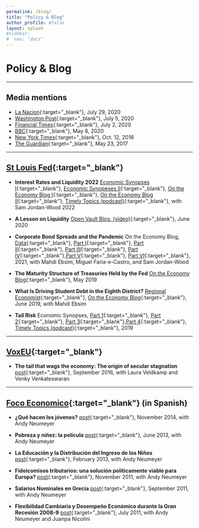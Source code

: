 ```yaml
---
permalink: /blog/
title: "Policy & Blog"
author_profile: #false
layout: splash
#sidebar:
#  nav: "docs"
---
```

# Policy & Blog

---


## Media mentions
* [La Nacion](https://www.lanacion.com.ar/economia/economistas-estrella-quienes-son-nueve-jovenes-argentinos-nid2400818){:target="_blank"}, July 29, 2020 
* [Washington Post](https://www.washingtonpost.com/business/2020/07/05/coronavirus-pandemic-trust-government/){:target="_blank"}, July 5, 2020 
* [Financial Times](https://www.ft.com/video/e0b696ae-3b18-4862-832b-2ad53eea6ae6){:target="_blank"}, July 2, 2020
* [BBC](https://www.bbc.co.uk/programmes/w3csz786){:target="_blank"}, May 8, 2020
* [New York Times](https://www.nytimes.com/2018/10/12/business/why-our-beliefs-dont-predict-much-about-the-economy.html){:target="_blank"},  Oct. 12, 2018
* [The Guardian](https://www.theguardian.com/business/2017/may/23/the-economy-is-stagnant-because-people-fear-for-the-future){:target="_blank"}, May 23, 2017

***

## [St Louis Fed](https://www.stlouisfed.org/publications/){:target="_blank"} <a name="frbstl"></a>


* **Interest Rates and Liquidity 2022** 
    [Economic Synopses I](https://research.stlouisfed.org/publications/economic-synopses/2022/08/23/liquidity-dries-up){:target="_blank"}, [Economic Synopeses II](https://research.stlouisfed.org/publications/economic-synopses/2022/12/16/where-do-you-keep-your-liquid-wealthbank-deposits-or-t-bills){:target="_blank"}, [On the Economy Blog I](https://www.stlouisfed.org/on-the-economy/2022/aug/market-liquidity-quantity-theory-money){:target="_blank"}, [On the Economy Blog II](https://www.stlouisfed.org/on-the-economy/2023/jan/many-interest-rates-2022){:target="_blank"}, [Timely Topics (podcast)](https://www.stlouisfed.org/timely-topics/understanding-liquidity-fed-funds-rate){:target="_blank"}, with Sam Jordan-Wood 2022

* **A Lesson on Liquidity** 
    [Open Vault Blog, (video)](https://www.stlouisfed.org/open-vault/2020/june/lesson-liquidity-filmed-lake-with-economist){:target="_blank"}, June 2020

* **Corporate Bond Spreads and the Pandemic** On the Economy Blog, 
     [Data](https://research.stlouisfed.org/resources/covid-19/preliminary/daily-data-corporate-bond-spreads-pandemic){:target="_blank"}, [Part I](https://www.stlouisfed.org/on-the-economy/2020/april/effects-covid-19-monetary-policy-response-corporate-bond-market){:target="_blank"}, [Part II](https://www.stlouisfed.org/on-the-economy/2020/april/corporate-bond-spreads-pandemic-heterogeneity-sectors){:target="_blank"}, [Part III](https://www.stlouisfed.org/on-the-economy/2020/may/corporate-bond-spreads-pandemic-variance-sectors-firms){:target="_blank"}, [Part IV](https://www.stlouisfed.org/on-the-economy/2020/june/corporate-bond-spreads-pandemic-liquidity-buffers){:target="_blank"},[Part V](https://www.stlouisfed.org/on-the-economy/2021/february/credit-spreads-financial-crisis-covid19){:target="_blank"}, [Part VI](https://www.stlouisfed.org/on-the-economy/2021/november/comovement-credit-spreads-debt-assets-crises){:target="_blank"}, 2021, with Mahdi Ebsim,  Miguel Faria-e-Castro, and Sam Jordan-Wood

* **The Maturity Structure of Treasuries Held by the Fed**
    [On the Economy Blog](https://www.stlouisfed.org/on-the-economy/2019/may/fed-maturity-contraction-program){:target="_blank"}, May 2019

* **What Is Driving Student Debt in the Eighth District?**
    [Regional Economist](https://www.stlouisfed.org/publications/regional-economist/second-quarter-2019/driving-student-debt){:target="_blank"}, [On the Economy Blog](https://www.stlouisfed.org/on-the-economy/2019/september/students-borrowing-too-much-too-little){:target="_blank"}, June 2019, with Mahdi Ebsim

* **Tail Risk** Economic Synopses, [Part 1](https://research.stlouisfed.org/publications/economic-synopses/2019/08/05/tail-risk-part-1-the-persistent-effects-of-the-great-recession){:target="_blank"}, [Part 2](https://research.stlouisfed.org/publications/economic-synopses/2019/08/06/tail-risk-part-2-the-missing-recovery-after-the-great-recession){:target="_blank"}, [Part 3](https://research.stlouisfed.org/publications/economic-synopses/2019/08/07/tail-risk-part-3-the-return-on-safe-and-liquid-assets){:target="_blank"},[Part 4](https://research.stlouisfed.org/publications/economic-synopses/2020/12/22/covid-19-scarring-body-and-mind){:target="_blank"}, [Timely Topics (podcast)](https://www.stlouisfed.org/timely-topics/how-great-recession-still-affects-perceptions?utm_source=twitter&utm_medium=SM&utm_content=stlouisfed&utm_campaign=9dbd699d-e9dc-4543-ba2f-4f23a9898703){:target="_blank"}, 2019

***

## [VoxEU](http://voxeu.org/){:target="_blank"} <a name="vox"></a>
* **The tail that wags the economy: The origin of secular stagnation**
    [post](http://voxeu.org/article/origin-secular-stagnation){:target="_blank"}, September 2016, with Laura Veldkamp and Venky Venkateswaran

***

## [Foco Economico](http://focoeconomico.org/){:target="_blank"} (in Spanish) <a name="foco"></a>

* **¿Qué hacen los jóvenes?**
    [post](http://focoeconomico.org/2014/11/16/que-hacen-los-jovenes/){:target="_blank"}, November 2014, with Andy Neumeyer

* **Pobreza y niñez: la película**
    [post](http://focoeconomico.org/2013/06/16/pobreza-y-ninez-la-pelicula/){:target="_blank"}, June 2013, with Andy Neumeyer

* **La Educación y la Distribución del Ingreso de los Niños**
    [post](http://focoeconomico.org/2013/02/03/la-educacion-y-la-distribucion-del-ingreso-de-los-ninos/){:target="_blank"}, February 2013, with Andy Neumeyer

* **Fideicomisos tributarios: una solución políticamente viable para Europa?**
    [post](http://focoeconomico.org/2011/11/23/fideicomisos-tributarios-una-solucion-politicamente-viable-para-europa/){:target="_blank"}, November 2011, with Andy Neumeyer

* **Salarios Nominales en Grecia**
    [post](http://focoeconomico.org/2011/09/21/salarios-nominales-en-grecia/){:target="_blank"}, September 2011, with Andy Neumeyer

* **Flexibilidad Cambiaria y Desempeño Económico durante la Gran Recesión 2008-9**
    [post](http://focoeconomico.org/2011/06/19/flexibilidad-cambiaria-y-desempeno-economico-durante-la-gran-recesion-2008-9/){:target="_blank"}, July 2011, with Andy Neumeyer and Juanpa Nicolini
